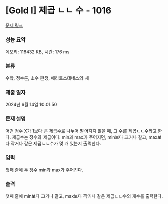 # [Gold I] 제곱 ㄴㄴ 수 - 1016 

[문제 링크](https://www.acmicpc.net/problem/1016) 

### 성능 요약

메모리: 118432 KB, 시간: 176 ms

### 분류

수학, 정수론, 소수 판정, 에라토스테네스의 체

### 제출 일자

2024년 6월 14일 10:01:50

### 문제 설명

<p>어떤 정수 X가 1보다 큰 제곱수로 나누어 떨어지지 않을 때, 그 수를 제곱ㄴㄴ수라고 한다. 제곱수는 정수의 제곱이다. min과 max가 주어지면, min보다 크거나 같고, max보다 작거나 같은 제곱ㄴㄴ수가 몇 개 있는지 출력한다.</p>

### 입력 

 <p>첫째 줄에 두 정수 min과 max가 주어진다.</p>

### 출력 

 <p>첫째 줄에 min보다 크거나 같고, max보다 작거나 같은 제곱ㄴㄴ수의 개수를 출력한다.</p>

